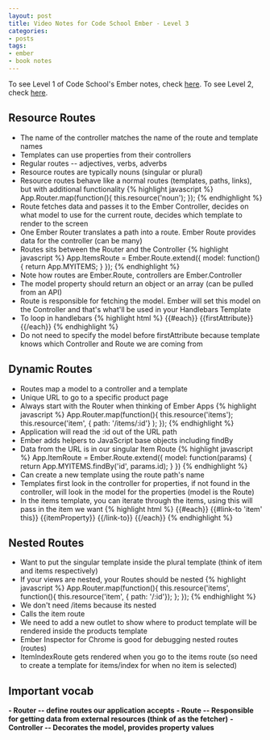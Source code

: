 ```yaml
---
layout: post
title: Video Notes for Code School Ember - Level 3
categories:
- posts
tags:
- ember
- book notes
---
```


To see Level 1 of Code School's Ember notes, check [here](http://landonmarder.com/posts/2014/05/23/code-school-ember-level-1.html).
To see Level 2, check [here](http://landonmarder.com/posts/2014/06/27/code-school-ember-level-2.html).

Resource Routes
---
- The name of the controller matches the name of the route and template names
- Templates can use properties from their controllers
- Regular routes -- adjectives, verbs, adverbs
- Resource routes are typically nouns (singular or plural)
- Resource routes behave like a normal routes (templates, paths, links), but with additional functionality
{% highlight javascript %}
App.Router.map(function(){
  this.resource('noun');
});
{% endhighlight %}
- Route fetches data and passes it to the Ember Controller, decides on what model to
use for the current route, decides which template to render to the screen
- One Ember Router translates a path into a route. Ember Route provides data for the controller (can be many)
- Routes sits between the Router and the Controller
{% highlight javascript %}
App.ItemsRoute = Ember.Route.extend({
  model: function() {
    return App.MYITEMS;
  }
});
{% endhighlight %}
- Note how routes are Ember.Route, controllers are Ember.Controller
- The model property should return an object or an array (can be pulled from an API)
- Route is responsible for fetching the model. Ember will set this model on the Controller
and that's what'll be used in your Handlebars Template
- To loop in handlebars
{% highlight html %}
{{#each}}
  {{firstAttribute}}
{{/each}}
{% endhighlight %}
- Do not need to specify the model before firstAttribute because template knows which Controller and Route we are coming from

Dynamic Routes
---
- Routes map a model to a controller and a template
- Unique URL to go to a specific product page
- Always start with the Router when thinking of Ember Apps
{% highlight javascript %}
App.Router.map(function(){
  this.resource('items');
  this.resource('item', { path: '/items/:id'} );
});
{% endhighlight %}
- Application will read the :id out of the URL path
- Ember adds helpers to JavaScript base objects including findBy
- Data from the URL is in our singular Item Route
{% highlight javascript %}
App.ItemRoute = Ember.Route.extend({
    model: function(params) {
      return App.MYITEMS.findBy('id', params.id);
    }
})
{% endhighlight %}
- Can create a new template using the route path's name
- Templates first look in the controller for properties, if not found in the controller,
will look in the model for the properties (model is the Route)
- In the items template, you can iterate through the items, using this will pass in the item we want
{% highlight html %}
{{#each}}
  {{#link-to 'item' this}}
    {{itemProperty}}
  {{/link-to}}
{{/each}}
{% endhighlight %}

Nested Routes
---
- Want to put the singular template inside the plural template (think of item and items respectively)
- If your views are nested, your Routes should be nested
{% highlight javascript %}
App.Router.map(function(){
  this.resource('items', function(){
    this.resource('item', { path: '/:id'});
  };
});
{% endhighlight %}
- We don't need /items because its nested
- Calls the item route
- We need to add a new outlet to show where to product template will be rendered inside the products template
- Ember Inspector for Chrome is good for debugging nested routes (routes)
- ItemIndexRoute gets rendered when you go to the items route (so need to create
  a template for items/index for when no item is selected)

**Important vocab**
---
**- Router -- define routes our application accepts**
**- Route -- Responsible for getting data from external resources (think of as the fetcher)**
**- Controller -- Decorates the model, provides property values**
